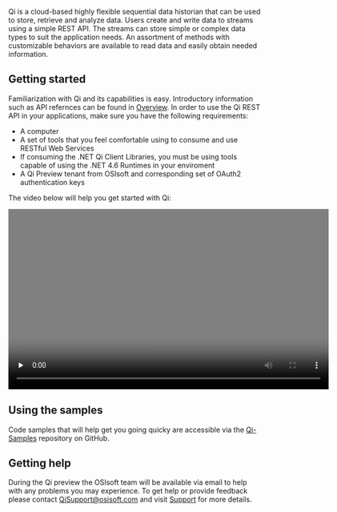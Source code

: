 Qi is a cloud-based highly flexible sequential data historian that can be used to store, retrieve and analyze data. Users create and write data to streams using a simple REST API. The streams can store simple or complex data types to suit the application needs. An assortment of methods with customizable behaviors are available to read data and easily obtain needed information.

## Getting started
Familiarization with Qi and its capabilities is easy. Introductory information such as API refernces can be found in [Overview](https://qi-docs.readthedocs.org/en/latest/Overview/). In order to use the Qi REST API in your applications, make sure you have the following requirements:

- A computer
- A set of tools that you feel comfortable using to consume and use RESTful Web Services
- If consuming the .NET Qi Client Libraries, you must be using tools capable of using the .NET 4.6 Runtimes in your enviroment
- A Qi Preview tenant from OSIsoft and corresponding set of OAuth2 authentication keys

The video below will help you get started with Qi:

<video width="640" height="360" style="background-color: grey;" controls="controls" preload="none" poster="http://cdn.osisoft.com/corp/en/media/videos/Getting%20Started%20with%20Qi.jpg"><source src="https://www.youtube.com/embed/__48uylCzsE?list=PLMcG1Hs2JbcuKoIjlEZPVtkBnI9kV4nO5"><object width="640" height="360" style="background-color: black;" type="application/x-shockwave-flash" data="http://flashfox.googlecode.com/svn/trunk/flashfox.swf"><param name="movie" value="http://flashfox.googlecode.com/svn/trunk/flashfox.swf"><param name="allowFullScreen" value="true"><param name="wmode" value="transparent"><param name="flashvars" value="
            controlbar=over&amp;src=https://www.youtube.com/embed/__48uylCzsE?list=PLMcG1Hs2JbcuKoIjlEZPVtkBnI9kV4nO5"></object></video>


## Using the samples
Code samples that will help get you going quicky are accessible via the <a href="https://github.com/osisoft/Qi-Samples" target="_blank">Qi-Samples</a> repository on GitHub.

## Getting help
During the Qi preview the OSIsoft team will be available via email to help with any problems you may experience. To get help or provide feedback please contact [QiSupport@osisoft.com](Mailto:QiSupport@osisoft.com) and visit [Support](https://qi-docs.readthedocs.org/en/latest/support/) for more details.
